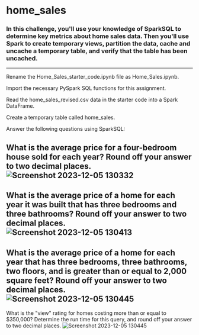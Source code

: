 # home_sales
### In this challenge, you'll use your knowledge of SparkSQL to determine key metrics about home sales data. Then you'll use Spark to create temporary views, partition the data, cache and uncache a temporary table, and verify that the table has been uncached.
---
Rename the Home_Sales_starter_code.ipynb file as Home_Sales.ipynb.

Import the necessary PySpark SQL functions for this assignment.

Read the home_sales_revised.csv data in the starter code into a Spark DataFrame.

Create a temporary table called home_sales.

Answer the following questions using SparkSQL:

What is the average price for a four-bedroom house sold for each year? Round off your answer to two decimal places.
![Screenshot 2023-12-05 130332](https://github.com/Faith-Hall/home_sales/assets/135525815/27433bb2-73e8-4454-8272-4c3bb04172c3)
---

What is the average price of a home for each year it was built that has three bedrooms and three bathrooms? Round off your answer to two decimal places.
![Screenshot 2023-12-05 130413](https://github.com/Faith-Hall/home_sales/assets/135525815/f1008179-df1f-4b7e-ae75-7371d3f8d78f)
---

What is the average price of a home for each year that has three bedrooms, three bathrooms, two floors, and is greater than or equal to 2,000 square feet? Round off your answer to two decimal places.
![Screenshot 2023-12-05 130445](https://github.com/Faith-Hall/home_sales/assets/135525815/d8e78f6c-b1de-437d-8b0d-440915fd5005)
---

What is the "view" rating for homes costing more than or equal to $350,000? Determine the run time for this query, and round off your answer to two decimal places.
![Screenshot 2023-12-05 130445](https://github.com/Faith-Hall/home_sales/assets/135525815/05d7647f-5e1b-40bc-8b12-486a25017ea6)

